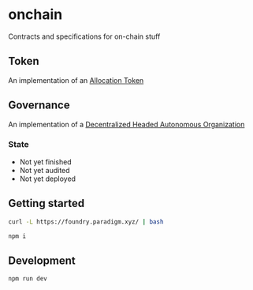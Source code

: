 # onchain

Contracts and specifications for on-chain stuff

## Token

An implementation of an [Allocation Token](https://github.com/brumewallet/onchain/blob/main/rfc/TOKEN.md)

## Governance

An implementation of a [Decentralized Headed Autonomous Organization](https://github.com/brumewallet/onchain/blob/main/rfc/GOVERNANCE.md)

### State
- Not yet finished
- Not yet audited
- Not yet deployed

## Getting started

```bash
curl -L https://foundry.paradigm.xyz/ ​| bash
```

```bash
npm i
```

## Development

```bash
npm run dev
```
